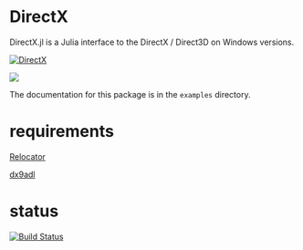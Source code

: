DirectX
=======

DirectX.jl is a Julia interface to the DirectX / Direct3D on Windows versions.

[![DirectX](https://rawgithub.com/HatsuneMiku/DirectX.jl/master/res/DirectX_0.4.svg)](https://github.com/HatsuneMiku/DirectX.jl)


<img src="https://rawgit.com/HatsuneMiku/DirectX.jl/master/res/DirectX_0.4.svg">


The documentation for this package is in the `examples` directory.


# requirements

[Relocator](https://github.com/HatsuneMiku/Relocator.jl)

[dx9adl](https://github.com/atstarbuckswifi/dx9adl)


# status

[![Build Status](https://travis-ci.org/HatsuneMiku/DirectX.jl.svg?branch=master)](https://travis-ci.org/HatsuneMiku/DirectX.jl)
